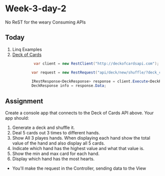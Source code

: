 # Week-3-day-2
No ReST for the weary
Consuming APIs

Today
-----

1. Linq Examples
1. [Deck of Cards](http://deckofcardsapi.com/)
```c#
             var client = new RestClient("http://deckofcardsapi.com");

            var request = new RestRequest("api/deck/new/shuffle/?deck_count=1", Method.GET);

            IRestResponse<DeckResponse> response = client.Execute<DeckResponse>(request);
            DeckResponse info = response.Data; 
```

Assignment
----------

Create a console app that connects to the Deck of Cards API above. Your app should:

1. Generate a deck and shuffle it.
2. Deal 5 cards out 3 times to different hands.
3. Show All 3 playes hands. When displaying each hand show the total value of the hand and also display all 5 cards.
4. Indicate which hand has the highest value and what that value is.
5. Show the min and max card for each hand.
6. Display which hand has the most hearts.
* You'll make the request in the Controller, sending data to the View
